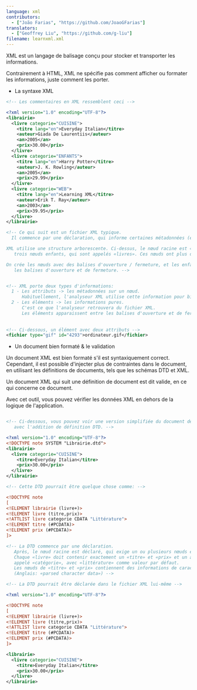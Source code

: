 ```yaml
---
language: xml
contributors:
  - ["João Farias", "https://github.com/JoaoGFarias"]
translators:
  - ["Geoffrey Liu", "https://github.com/g-liu"]
filename: learnxml.xml
---
```


XML est un langage de balisage conçu pour stocker et transporter les informations.

Contrairement à HTML, XML ne spécifie pas comment afficher ou formater les informations, juste comment les porter.

* La syntaxe XML

```xml
<!-- Les commentaires en XML ressemblent ceci -->

<?xml version="1.0" encoding="UTF-8"?>
<librairie>
  <livre categorie="CUISINE">
    <titre lang="en">Everyday Italian</titre>
    <auteur>Giada De Laurentiis</auteur>
    <an>2005</an>
    <prix>30.00</prix>
  </livre>
  <livre categorie="ENFANTS">
    <titre lang="en">Harry Potter</titre>
    <auteur>J. K. Rowling</auteur>
    <an>2005</an>
    <prix>29.99</prix>
  </livre>
  <livre categorie="WEB">
    <titre lang="en">Learning XML</titre>
    <auteur>Erik T. Ray</auteur>
    <an>2003</an>
    <prix>39.95</prix>
  </livre>
</librairie>

<!-- Ce qui suit est un fichier XML typique.
  Il commence par une déclaration, qui informe certaines métadonnées (en option).

XML utilise une structure arborescente. Ci-dessus, le nœud racine est «librairie», qui a 
   trois nœuds enfants, qui sont appelés «livres». Ces nœuds ont plus de nœuds enfants, et ainsi de suite ...

On crée les nœuds avec des balises d'ouverture / fermeture, et les enfants sont les nœuds juste entre 
   les balises d'ouverture et de fermeture. -->


<!-- XML porte deux types d'informations:
  1 - Les attributs -> les métadonnées sur un nœud.
      Habituellement, l'analyseur XML utilise cette information pour bien stocker les données.
  2 - Les éléments -> les informations pures.
      C'est ce que l'analyseur retrouvera du fichier XML.
      Les éléments apparaissent entre les balises d'ouverture et de fermeture, sans parenthèses. -->
      
  
<!-- Ci-dessous, un élément avec deux attributs -->
<fichier type="gif" id="4293">ordinateur.gif</fichier>


```

* Un document bien formaté & le validation

Un document XML est bien formaté s'il est syntaxiquement correct. 
Cependant, il est possible d'injecter plus de contraintes dans le document, 
en utilisant les définitions de documents, tels que les schémas DTD et XML.

Un document XML qui suit une définition de document est dit valide, 
en ce qui concerne ce document.

Avec cet outil, vous pouvez vérifier les données XML en dehors de la logique de l'application.

```xml

<!-- Ci-dessous, vous pouvez voir une version simplifiée du document de librairie, 
   avec l'addition de définition DTD. -->

<?xml version="1.0" encoding="UTF-8"?>
<!DOCTYPE note SYSTEM "Librairie.dtd">
<librairie>
  <livre categorie="CUISINE">
    <titre>Everyday Italian</titre>
    <prix>30.00</prix>
  </livre>
</librairie>

<!-- Cette DTD pourrait être quelque chose comme: -->

<!DOCTYPE note
[
<!ELEMENT librairie (livre+)>
<!ELEMENT livre (titre,prix)>
<!ATTLIST livre categorie CDATA "Littérature">
<!ELEMENT titre (#PCDATA)>
<!ELEMENT prix (#PCDATA)>
]>

<!-- La DTD commence par une déclaration.
   Après, le nœud racine est déclaré, qui exige un ou plusieurs nœuds enfants. 
   Chaque «livre» doit contenir exactement un «titre» et «prix» et un attribut 
   appelé «catégorie», avec «littérature» comme valeur par défaut. 
   Les nœuds de «titre» et «prix» contiennent des informations de caractère analysés
   (Anglais: «parsed character data») -->

<!-- La DTD pourrait être déclarée dans le fichier XML lui-même -->

<?xml version="1.0" encoding="UTF-8"?>

<!DOCTYPE note
[
<!ELEMENT librairie (livre+)>
<!ELEMENT livre (titre,prix)>
<!ATTLIST livre categorie CDATA "Littérature">
<!ELEMENT titre (#PCDATA)>
<!ELEMENT prix (#PCDATA)>
]>

<librairie>
  <livre categorie="CUISINE">
    <titre>Everyday Italian</titre>
    <prix>30.00</prix>
  </livre>
</librairie>
```
